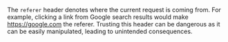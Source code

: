 The `referer` header denotes where the current request is coming from.
For example, clicking a link from Google search results would make
https://google.com the referer. Trusting this header can be dangerous as
it can be easily manipulated, leading to unintended consequences.
